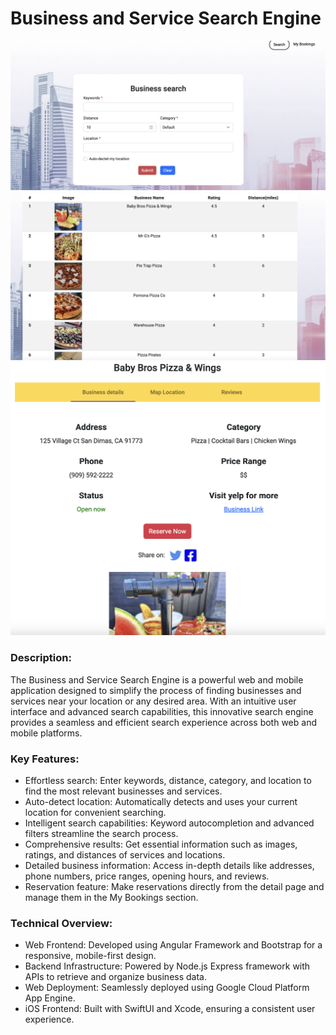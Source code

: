
# Business and Service Search Engine

![App Screenshot](screenshots/yelp1.png)
![App Screenshot](screenshots/yelp2.png)
![App Screenshot](screenshots/yelp3.png)

### Description:
The Business and Service Search Engine is a powerful web and mobile application designed to simplify the process of finding businesses and services near your location or any desired area. With an intuitive user interface and advanced search capabilities, this innovative search engine provides a seamless and efficient search experience across both web and mobile platforms.

### Key Features:
- Effortless search: Enter keywords, distance, category, and location to find the most relevant businesses and services.
- Auto-detect location: Automatically detects and uses your current location for convenient searching.
- Intelligent search capabilities: Keyword autocompletion and advanced filters streamline the search process.
- Comprehensive results: Get essential information such as images, ratings, and distances of services and locations.
- Detailed business information: Access in-depth details like addresses, phone numbers, price ranges, opening hours, and reviews.
- Reservation feature: Make reservations directly from the detail page and manage them in the My Bookings section.

### Technical Overview:
- Web Frontend: Developed using Angular Framework and Bootstrap for a responsive, mobile-first design.
- Backend Infrastructure: Powered by Node.js Express framework with APIs to retrieve and organize business data.
- Web Deployment: Seamlessly deployed using Google Cloud Platform App Engine.
- iOS Frontend: Built with SwiftUI and Xcode, ensuring a consistent user experience.
